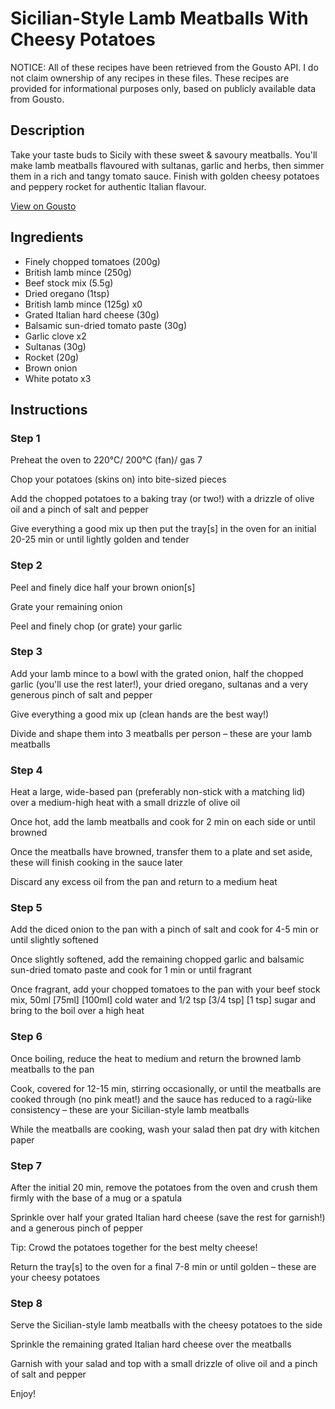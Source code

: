 # Sicilian-Style Lamb Meatballs With Cheesy Potatoes

NOTICE: All of these recipes have been retrieved from the Gousto API. I do not claim ownership of any recipes in these files. These recipes are provided for informational purposes only, based on publicly available data from Gousto.

## Description

Take your taste buds to Sicily with these sweet & savoury meatballs. You'll make lamb meatballs flavoured with sultanas, garlic and herbs, then simmer them in a rich and tangy tomato sauce. Finish with golden cheesy potatoes and peppery rocket for authentic Italian flavour. 

[View on Gousto](https://www.gousto.co.uk/recipes/cookbook/sicilian-style-lamb-meatballs-with-cheesy-potatoes)

## Ingredients

- Finely chopped tomatoes (200g)
- British lamb mince (250g)
- Beef stock mix (5.5g)
- Dried oregano (1tsp)
- British lamb mince (125g) x0
- Grated Italian hard cheese (30g)
- Balsamic sun-dried tomato paste (30g)
- Garlic clove x2
- Sultanas (30g)
- Rocket (20g)
- Brown onion
- White potato x3

## Instructions


### Step 1

Preheat the oven to 220°C/ 200°C (fan)/ gas 7

Chop your potatoes (skins on) into bite-sized pieces

Add the chopped potatoes to a baking tray (or two!) with a drizzle of olive oil and a pinch of salt and pepper

Give everything a good mix up then put the tray[s] in the oven for an initial 20-25 min or until lightly golden and tender


### Step 2

Peel and finely dice half your brown onion[s]

Grate your remaining onion

Peel and finely chop (or grate) your garlic


### Step 3

Add your lamb mince to a bowl with the grated onion, half the chopped garlic (you'll use the rest later!), your dried oregano, sultanas and a very generous pinch of salt and pepper

Give everything a good mix up (clean hands are the best way!)

Divide<span class="text-danger"> </span>and shape them into 3 meatballs per person – these are your lamb meatballs


### Step 4

Heat a large, wide-based pan (preferably non-stick with a matching lid) over a medium-high heat with a small drizzle of olive oil

Once hot, add the lamb meatballs and cook for 2 min on each side or until browned

Once the meatballs have browned, transfer them to a plate and set aside, these will finish cooking in the sauce later

Discard any excess oil from the pan and return to a medium heat


### Step 5

Add the diced onion to the pan with a pinch of salt and cook for 4-5 min or until slightly softened

Once slightly softened, add the remaining chopped garlic and balsamic sun-dried tomato paste and cook for 1 min or until fragrant

Once fragrant, add your chopped tomatoes to the pan with your beef stock mix, 50ml<span class="text-purple"> [75ml] </span><span class="text-danger">[100ml]</span> cold water and 1/2 tsp <span class="text-purple">[3/4 tsp]</span> <span class="text-danger">[1 tsp]</span> sugar and bring to the boil over a high heat


### Step 6

Once boiling, reduce the heat to medium and return the browned lamb meatballs to the pan

Cook, covered for 12-15 min, stirring occasionally, or until the meatballs are cooked through (no pink meat!) and the sauce has reduced to a ragù-like consistency – these are your Sicilian-style lamb meatballs

While the meatballs are cooking, wash your salad then pat dry with kitchen paper


### Step 7

After the initial 20 min, remove the potatoes from the oven and crush them firmly with the base of a mug or a spatula

Sprinkle over half your grated Italian hard cheese (save the rest for garnish!) and a generous pinch of pepper

Tip: Crowd the potatoes together for the best melty cheese!

Return the tray[s] to the oven for a final 7-8 min or until golden – these are your cheesy potatoes

### Step 8

Serve the Sicilian-style lamb meatballs with the cheesy potatoes to the side

Sprinkle the remaining grated Italian hard cheese over the meatballs

Garnish with your salad and top with a small drizzle of olive oil and a pinch of salt and pepper

Enjoy!

